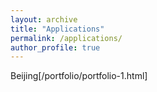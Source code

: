 ```yaml
---
layout: archive
title: "Applications"
permalink: /applications/
author_profile: true
---
```


Beijing[/portfolio/portfolio-1.html]
